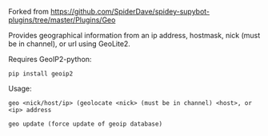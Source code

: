 Forked from https://github.com/SpiderDave/spidey-supybot-plugins/tree/master/Plugins/Geo

Provides geographical information from an ip address, hostmask, nick (must be in channel), or url using GeoLite2.

Requires GeoIP2-python:
```
pip install geoip2
```
Usage:
```
geo <nick/host/ip> (geolocate <nick> (must be in channel) <host>, or <ip> address
```
```
geo update (force update of geoip database)
```
